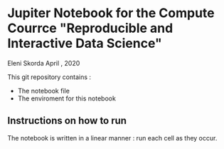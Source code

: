 # Jupiter Notebook for the Compute Courrce "Reproducible and Interactive Data Science"

Eleni Skorda
April , 2020

This git repository contains : 
* The notebook file 
* The enviroment for this notebook

## Instructions on how to run 

The notebook is written in a linear manner : run each cell as they occur. 
